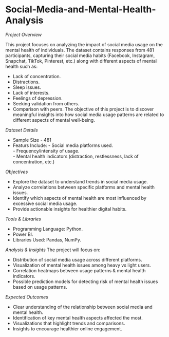 # Social-Media-and-Mental-Health-Analysis

*Project Overview* 

This project focuses on analyzing the impact of social media usage on the mental health of individuals. The dataset contains responses from 481 participants, capturing their social media habits (Facebook, Instagram, Snapchat, TikTok, Pinterest, etc.) along with different aspects of mental health such as:
- Lack of concentration.
- Distractions.
- Sleep issues.
- Lack of interests.
- Feelings of depression.
- Seeking validation from others.
- Comparison with peers.
The objective of this project is to discover meaningful insights into how social media usage patterns are related to different aspects of mental well-being.

*Dataset Details*
- Sample Size - 481
- Featurs Include:
        - Social media platforms used.    
        - Frequency/intensity of usage.     
        - Mental health indicators (distraction, restlessness, lack of concentration, etc.)

*Objectives*
- Explore the dataset to understand trends in social media usage.
- Analyze correlations between specific platforms and mental health issues.
- Identify which aspects of mental health are most influenced by excessive social media usage.
- Provide actionable insights for healthier digital habits.

*Tools & Libraries*
- Programming Language: Python.
- Power BI.
- Libraries Used: Pandas, NumPy.

*Analysis & Insights*
 The project will focus on:
 - Distribution of social media usage across different platforms.
 - Visualization of mental health issues among heavy vs light users.
 - Correlation heatmaps between usage patterns & mental health indicators.
 - Possible prediction models for detecting risk of mental health issues based on usage patterns.

*Expected Outcomes*
- Clear understanding of the relationship between social media and mental health.
- Identification of key mental health aspects affected the most.
- Visualizations that highlight trends and comparisons.
- Insights to encourage healthier online engagement.
